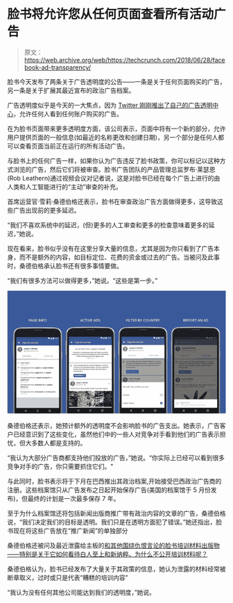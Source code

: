 # 脸书将允许您从任何页面查看所有活动广告

> 原文：<https://web.archive.org/web/https://techcrunch.com/2018/06/28/facebook-ad-transparency/>

脸书今天发布了两条关于广告透明度的公告——一条是关于任何页面购买的广告，另一条是关于扩展其最近宣布的政治广告档案。

广告透明度似乎是今天的一大焦点，因为 [Twitter 刚刚推出了自己的广告透明中心](https://web.archive.org/web/20221207201901/https://techcrunch.com/2018/06/28/twitter-ads-transparency-center/)，允许任何人看到任何账户购买的广告。

在为脸书页面带来更多透明度方面，该公司表示，页面中将有一个新的部分，允许用户提供页面的一般信息(如最近的名称更改和创建日期)，另一个部分是任何人都可以查看页面当前正在运行的所有活动广告。

与脸书上的任何广告一样，如果你认为广告违反了脸书政策，你可以标记以这种方式浏览的广告，然后它们将被审查。脸书广告团队的产品管理总监罗布·莱瑟恩(Rob Leathern)通过视频会议对记者说，这是对脸书已经在每个广告上进行的由人类和人工智能进行的“主动”审查的补充。

首席运营官·雪莉·桑德伯格还表示，脸书在审查政治广告方面做得更多，这导致这些广告出现前的更多延迟。

“我们不喜欢系统中的延迟，(但)更多的人工审查和更多的检查意味着更多的延迟，”她说。

现在看来，脸书似乎没有在这里分享大量的信息，尤其是因为你只看到了广告本身，而不是额外的内容，如目标定位、花费的资金或过去的广告。当被问及此事时，桑德伯格承认脸书还有很多事情要做。

“我们有很多方法可以做得更多，”她说。“这些是第一步。”

![Facebook Pages transparency](img/650e86acf918711da8c9f1129ccd260c.png)

桑德伯格还表示，她预计额外的透明度不会影响脸书的广告支出。她表示，广告客户已经意识到了这些变化，虽然他们中的一些人对竞争对手看到他们的广告表示担忧，但大多数人都是支持的。

“我认为大部分广告商都支持他们投放的广告，”她说。“你实际上已经可以看到很多竞争对手的广告，你只需要抓住它们。"

与此同时，脸书表示将于下月在巴西推出其政治档案,开始接受巴西政治广告商的注册。这些档案馆只从广告发布之日起开始保存广告(美国的档案馆于 5 月份发布)，但最终的计划是一次最多保存 7 年。

至于为什么档案馆还将包括新闻出版商推广带有政治内容的文章的广告，桑德伯格说，“我们决定我们的目标是透明。我们只是在透明方面犯了错误。”她还指出，脸书现在将这些广告放在“推广新闻”的单独部分

桑德伯格还被问及最近泄露给主板的[和其他围绕仇恨言论的脸书培训材料出版物——特别是关于它如何看待白人至上和新纳粹。为什么不公开培训材料呢？](https://web.archive.org/web/20221207201901/https://motherboard.vice.com/en_us/article/mbkbbq/facebook-charlottesville-leaked-documents-american-nazis)

桑德伯格认为，脸书已经发布了大量关于其政策的信息，她认为泄露的材料经常被断章取义，过时或只是代表“糟糕的培训内容”

“我认为没有任何其他公司能达到我们的透明度，”她说。